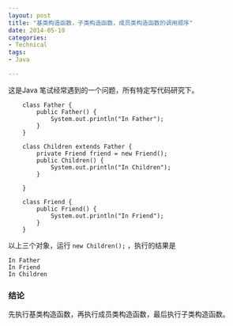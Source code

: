 ```yaml
---
layout: post
title: "基类构造函数，子类构造函数，成员类构造函数的调用顺序"
date: 2014-05-19
categories:
- Technical
tags:
- Java

---
```


这是Java 笔试经常遇到的一个问题，所有特定写代码研究下。

<!-- more -->



```
	class Father {
	    public Father() {
	        System.out.println("In Father");
	    }
	}

	class Children extends Father {
	    private Friend friend = new Friend();
	    public Children() {
	        System.out.println("In Children");
	    }

	}

	class Friend {
	    public Friend() {
	        System.out.println("In Friend");
	    }
	}
```


以上三个对象，运行 ``` new Children(); ``` ，执行的结果是

	In Father
	In Friend
	In Children


### 结论
先执行基类构造函数，再执行成员类构造函数，最后执行子类构造函数。
